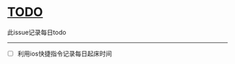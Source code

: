 # [TODO](https://github.com/linziyang1106/2022/issues/1)

此issue记录每日todo

---

- [ ] 利用ios快捷指令记录每日起床时间